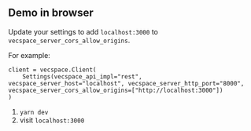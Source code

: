## Demo in browser 

Update your settings to add `localhost:3000` to `vecspace_server_cors_allow_origins`. 

For example:

```
client = vecspace.Client(
    Settings(vecspace_api_impl="rest", vecspace_server_host="localhost", vecspace_server_http_port="8000", vecspace_server_cors_allow_origins=["http://localhost:3000"])
)

```

1. `yarn dev` 
2. visit `localhost:3000`
